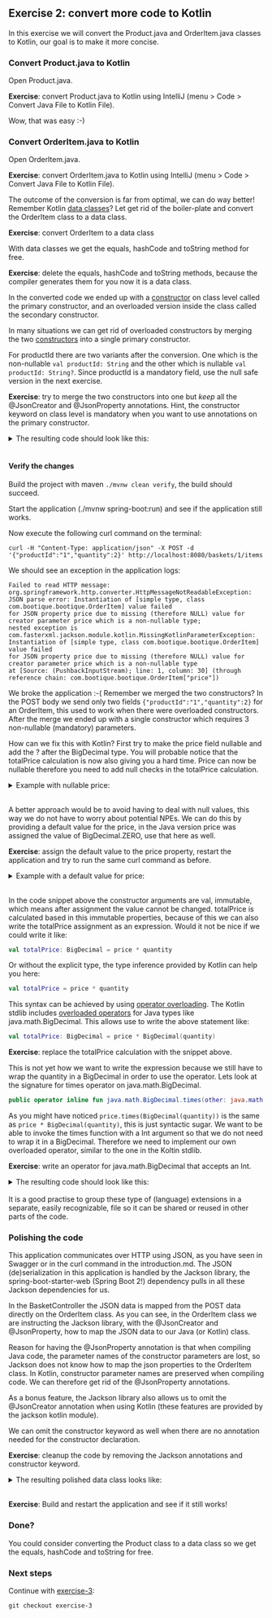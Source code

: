 ## Exercise 2: convert more code to Kotlin

In this exercise we will convert the Product.java and OrderItem.java classes to Kotlin, our goal is to make it more concise.

### Convert Product.java to Kotlin

Open Product.java.

**Exercise**: convert Product.java to Kotlin using IntelliJ (menu > Code > Convert Java File to Kotlin File). 

Wow, that was easy :-) 

### Convert OrderItem.java to Kotlin

Open OrderItem.java. 

**Exercise**: convert OrderItem.java to Kotlin using IntelliJ (menu > Code > Convert Java File to Kotlin File). 

The outcome of the conversion is far from optimal, we can do way better! Remember Kotlin [data classes](https://kotlinlang.org/docs/reference/data-classes.html)? Let get rid of the boiler-plate and convert the OrderItem class to a data class. 

**Exercise**: convert OrderItem to a data class

With data classes we get the equals, hashCode and toString method for free.
 
**Exercise**: delete the equals, hashCode and toString methods, because the compiler generates them for you now it is a data class.

In the converted code we ended up with a [constructor](https://kotlinlang.org/docs/reference/classes.html#constructors) on class level called the primary constructor, and an overloaded version inside the class called the secondary constructor.

In many situations we can get rid of overloaded constructors by merging the two [constructors](https://kotlinlang.org/docs/reference/classes.html#constructors) into a single primary constructor.
 
For productId there are two variants after the conversion. One which is the non-nullable `val productId: String` and the other which is nullable `val productId: String?`. Since productId is a mandatory field, use the null safe version in the next exercise.
 
**Exercise**: try to merge the two constructors into one but *keep* all the @JsonCreator and @JsonProperty annotations. Hint, the constructor keyword on class level is mandatory when you want to use annotations on the primary constructor.

<details>
  <summary>The resulting code should look like this:</summary>
  
```kotlin
data class OrderItem @JsonCreator constructor(@JsonProperty("productId") val productId: String, 
                                              @JsonProperty("quantity") val quantity: Int, 
                                              val price: BigDecimal) {
    val totalPrice: BigDecimal
        get() = price.multiply(BigDecimal(quantity))
}
```
</details>
<br>

#### Verify the changes

Build the project with maven `./mvnw clean verify`, the build should succeed.

Start the application (./mvnw spring-boot:run) and see if the application still works. 

Now execute the following curl command on the terminal:

```                                                                                                                                                                                                                                                                                                                                                            
curl -H "Content-Type: application/json" -X POST -d '{"productId":"1","quantity":2}' http://localhost:8080/baskets/1/items
```

We should see an exception in the application logs:

```
Failed to read HTTP message: org.springframework.http.converter.HttpMessageNotReadableException: 
JSON parse error: Instantiation of [simple type, class com.bootique.bootique.OrderItem] value failed 
for JSON property price due to missing (therefore NULL) value for creator parameter price which is a non-nullable type; 
nested exception is com.fasterxml.jackson.module.kotlin.MissingKotlinParameterException: 
Instantiation of [simple type, class com.bootique.bootique.OrderItem] value failed 
for JSON property price due to missing (therefore NULL) value for creator parameter price which is a non-nullable type
at [Source: (PushbackInputStream); line: 1, column: 30] (through reference chain: com.bootique.bootique.OrderItem["price"])
```

We broke the application :-( Remember we merged the two constructors? In the POST body we send only two fields `{"productId":"1","quantity":2}` for an OrderItem, this used to work when there were overloaded constructors. After the merge we ended up with a single constructor which requires 3 non-nullable (mandatory) parameters. 

How can we fix this with Kotlin? First try to make the price field nullable and add the ? after the BigDecimal type. You will probable notice that the totalPrice calculation is now also giving you a hard time. Price can now be nullable therefore you need to add null checks in the totalPrice calculation.

<details>
  <summary>Example with nullable price:</summary>
  
```kotlin
data class OrderItem @JsonCreator constructor(@JsonProperty("productId") val productId: String, 
                                              @JsonProperty("quantity") val quantity: Int, 
                                              val price: BigDecimal?) {
    val totalPrice: BigDecimal?
        get() = price?.multiply(BigDecimal(quantity))
}
```
</details>
<br>

A better approach would be to avoid having to deal with null values, this way we do not have to worry about potential NPEs. We can do this by providing a default value for the price, in the Java version price was assigned the value of BigDecimal.ZERO, use that here as well. 

**Exercise**: assign the default value to the price property, restart the application and try to run the same curl command as before.

<details>
  <summary>Example with a default value for price:</summary>
  
```kotlin
data class OrderItem @JsonCreator constructor(@JsonProperty("productId") val productId: String, 
                                              @JsonProperty("quantity") val quantity: Int, 
                                              val price: BigDecimal = BigDecimal.ZERO) {
    val totalPrice: BigDecimal
        get() = price.multiply(BigDecimal(quantity)) // evaluated every time we access the totalPrice property or call getTotalPrice() from Java.
}
```
</details>
<br>

In the code snippet above the constructor arguments are val, immutable, which means after assignment the value cannot be changed. totalPrice is calculated based in this immutable properties, because of this we can also write the totalPrice assignment as an expression. Would it not be nice if we could write it like:

```kotlin
val totalPrice: BigDecimal = price * quantity
```

Or without the explicit type, the type inference provided by Kotlin can help you here:

```kotlin
val totalPrice = price * quantity
```

This syntax can be achieved by using [operator overloading](https://kotlinlang.org/docs/reference/operator-overloading.html). The Kotlin stdlib includes [overloaded operators](https://kotlinlang.org/api/latest/jvm/stdlib/kotlin/java.math.-big-decimal/index.html) for Java types like java.math.BigDecimal. This allows use to write the above statement like:

```kotlin
val totalPrice: BigDecimal = price * BigDecimal(quantity)
```

**Exercise**: replace the totalPrice calculation with the snippet above.

This is not yet how we want to write the expression because we still have to wrap the quantity in a BigDecimal in order to use the operator. Lets look at the signature for times operator on java.math.BigDecimal. 

```kotlin
public operator inline fun java.math.BigDecimal.times(other: java.math.BigDecimal): java.math.BigDecimal
```

As you might have noticed `price.times(BigDecimal(quantity))` is the same as `price * BigDecimal(quantity)`, this is just syntactic sugar. We want to be able to invoke the times function with a Int argument so that we do not need to wrap it in a BigDecimal. Therefore we need to implement our own overloaded operator, similar to the one in the Koltin stdlib. 

**Exercise**: write an operator for java.math.BigDecimal that accepts an Int.

<details>
  <summary>The resulting code should look like this:</summary>
  
```kotlin
operator fun BigDecimal.times(quantity: Int) = this.times(BigDecimal(quantity))
```
</details>
<br>
It is a good practise to group these type of (language) extensions in a separate, easily recognizable, file so it can be shared or reused in other parts of the code.

### Polishing the code

This application communicates over HTTP using JSON, as you have seen in Swagger or in the curl command in the introduction.md. The JSON (de)serialization in this application is handled by the Jackson library, the spring-boot-starter-web (Spring Boot 2!) dependency pulls in all these Jackson dependencies for us.

In the BasketController the JSON data is mapped from the POST data directly on the OrderItem class. As you can see, in the OrderItem class we are instructing the Jackson library, with the @JsonCreator and @JsonProperty, how to map the JSON data to our Java (or Kotlin) class. 

Reason for having the @JsonProperty annotation is that when compiling Java code, the parameter names of the constructor parameters are lost, so Jackson does not know how to map the json properties to the OrderItem class. In Kotlin, constructor parameter names are preserved when compiling code. We can therefore get rid of the @JsonProperty annotations. 

As a bonus feature, the Jackson library also allows us to omit the @JsonCreator annotation when using Kotlin (these features are provided by the jackson kotlin module).

We can omit the constructor keyword as well when there are no annotation needed for the constructor declaration.

**Exercise**: cleanup the code by removing the Jackson annotations and constructor keyword.

<details>
  <summary>The resulting polished data class looks like:</summary>

```kotlin
data class OrderItem(val productId: String, val quantity: Int, val price: BigDecimal = BigDecimal.ZERO) {
    val totalPrice = price * quantity
}
```
</details>

<br>

**Exercise**: Build and restart the application and see if it still works!

### Done?

You could consider converting the Product class to a data class so we get the equals, hashCode and toString for free.

### Next steps

Continue with [exercise-3](exercise-3.md):

```
git checkout exercise-3
```
